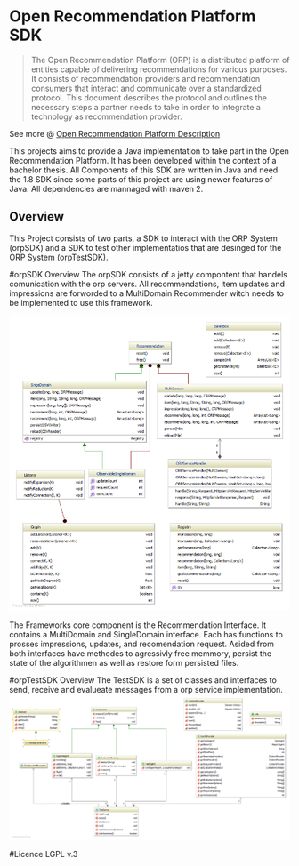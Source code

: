 Open Recommendation Platform SDK
================
> The Open Recommendation Platform (ORP) is a distributed platform of entities capable of delivering recommendations for various purposes. It consists of recommendation providers and recommendation consumers that interact and communicate over a standardized protocol. This document describes the protocol and outlines the necessary steps a partner needs to take in order to integrate a technology as recommendation provider. 

See more @ [Open Recommendation Platform Description](http://orp.plista.com/documentation/download)

This projects aims to provide a Java implementation to take part in the Open Recommendation Platform. It has been developed within the context of a bachelor thesis.
All Components of this SDK are written in Java and need the 1.8 SDK since some parts of this project are using newer features of Java. All dependencies are mannaged with maven 2.

Overview
----
This Project consists of two parts, a SDK to interact with the ORP System (orpSDK) and a SDK to test other implementatios that are desinged for the ORP System (orpTestSDK). 


#orpSDK Overview
The orpSDK consists of a jetty compontent that handels comunication with the orp servers. All recommendations, item updates and impressions are forworded to a MultiDomain Recommender witch needs to be implemented to use this framework. 

![orpSDK class diagram](https://github.com/tawalaya/orpSDK/blob/master/orpSDK.png)

The Frameworks core component is the Recommendation Interface. It contains a MultiDomain and SingleDomain interface. Each has functions to prosses impressions, updates,
and recomendation request. Asided from both interfaces have methodes to agressivly free memmory, persist the state of the algorithmen as well as restore form persisted files. 

#orpTestSDK Overview
The TestSDK is a set of classes and interfaces to send, receive and evalueate messages from a orp service implementation.
![orpTestSDK class diagram](https://github.com/tawalaya/orpSDK/blob/master/orpTestSDK.png)

#Licence
LGPL v.3 